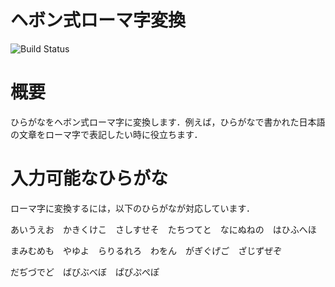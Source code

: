 # ヘボン式ローマ字変換

![Build Status](https://github.com/reo422/robosys2024_homework/actions/workflows/test.yml/badge.svg)

# 概要
ひらがなをヘボン式ローマ字に変換します．例えば，ひらがなで書かれた日本語の文章をローマ字で表記したい時に役立ちます．

# 入力可能なひらがな
ローマ字に変換するには，以下のひらがなが対応しています．

あいうえお　かきくけこ　さしすせそ　たちつてと　なにぬねの　はひふへほ

まみむめも　やゆよ　らりるれろ　わをん　がぎぐげご　ざじずぜぞ

だぢづでど　ばびぶべぼ　ぱぴぷぺぽ

